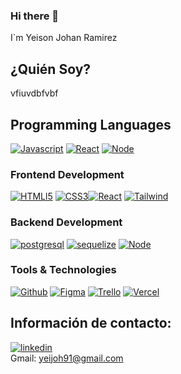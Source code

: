 ### Hi there 👋

I`m Yeison Johan Ramirez

## ¿Quién Soy?

vfiuvdbfvbf

## Programming Languages
[![Javascript][javascript]][js-url] [![React][React.js]][React-url] [![Node][Node.js]][Node-url]

### Frontend Development
[![HTMLl5][html5]][html-url] [![CSS3][css3]][css-url][![React][React.js]][React-url] [![Tailwind][Tailwind-css]][Tailwind-url]

### Backend Development
[![postgresql][PostgreSQL]][postgresql-url] [![sequelize][Sequelize]][sequelize-url] [![Node][Node.js]][Node-url]

### Tools & Technologies
[![Github][github]][github-url] [![Figma][Figma-des]][Figma-url] [![Trello][trello]][trello-url] [![Vercel][Vercel]][Vercel-url]


## Información de contacto:

[![linkedin][linkedin]][linkedin-urlyeison]
<br>
Gmail: yeijoh91@gmail.com



[React.js]: https://img.shields.io/badge/React-20232A?style=for-the-badge&logo=react&logoColor=61DAFB
[React-url]: https://reactjs.org/
[Express.js]: https://img.shields.io/badge/express.js-%23404d59.svg?style=for-the-badge&logo=express&logoColor=%2361DAFB
[Express-url]: https://expressjs.com
[Figma-des]: https://img.shields.io/badge/figma-%23F24E1E.svg?style=for-the-badge&logo=figma&logoColor=white
[Figma-url]: https://www.figma.com/
[npm]: https://img.shields.io/badge/NPM-%23000000.svg?style=for-the-badge&logo=npm&logoColor=white
[npm-url]: https://www.npmjs.com/
[Node.js]: https://img.shields.io/badge/node.js-6DA55F?style=for-the-badge&logo=node.js&logoColor=white
[Node-url]: https://nodejs.org/
[Redux-query]: https://img.shields.io/badge/redux-%23593d88.svg?style=for-the-badge&logo=redux&logoColor=white
[Redux-url]: https://en.redux.js.org/
[Tailwind-css]: https://img.shields.io/badge/tailwindcss-%2338B2AC.svg?style=for-the-badge&logo=tailwind-css&logoColor=white
[Tailwind-url]: https://tailwindcss.com/
[Webpack.js]: https://img.shields.io/badge/webpack-%238DD6F9.svg?style=for-the-badge&logo=webpack&logoColor=black
[Webpack-url]: https://webpack.js.org/
[Render]: https://img.shields.io/badge/Render-%46E3B7.svg?style=for-the-badge&logo=render&logoColor=white
[Render-url]: https://render.com/
[Vercel]: https://img.shields.io/badge/vercel-%23000000.svg?style=for-the-badge&logo=vercel&logoColor=white
[Vercel-url]: https://vercel.com/
[html5]: https://img.shields.io/badge/html5-%23E34F26.svg?style=for-the-badge&logo=html5&logoColor=white
[html-url]: https://es.wikipedia.org/wiki/HTML5
[css3]: https://img.shields.io/badge/css3-%231572B6.svg?style=for-the-badge&logo=css3&logoColor=white
[css-url]: https://developer.mozilla.org/es/docs/Web/CSS
[javascript]: https://img.shields.io/badge/javascript-%23323330.svg?style=for-the-badge&logo=javascript&logoColor=%23F7DF1E
[js-url]: https://www.javascript.com/
[trello]: https://img.shields.io/badge/Trello-%23026AA7.svg?style=for-the-badge&logo=Trello&logoColor=white
[trello-url]: https://trello.com/
[git]: https://img.shields.io/badge/git-%23F05033.svg?style=for-the-badge&logo=git&logoColor=white
[git-url]: https://git-scm.com/
[github]: https://img.shields.io/badge/github-%23121011.svg?style=for-the-badge&logo=github&logoColor=white
[github-url]: https://github.com/
[postgresql]: https://img.shields.io/badge/PostgreSQL-316192?style=for-the-badge&logo=postgresql&logoColor=white
[postgresql-url]: https://www.postgresql.org/
[sequelize]: https://img.shields.io/badge/sequelize-323330?style=for-the-badge&logo=sequelize&logoColor=blue
[sequelize-url]: https://sequelize.org/
[jsonwebtoken]: https://img.shields.io/badge/json%20web%20tokens-323330?style=for-the-badge&logo=json-web-tokens&logoColor=pink
[jsonwebtoken-url]: https://jwt.io/
[socket.io]: https://img.shields.io/badge/Socket.io-black?style=for-the-badge&logo=socket.io&badgeColor=010101
[socket.io-url]: https://socket.io/
[firebase]: https://img.shields.io/badge/Firebase-039BE5?style=for-the-badge&logo=Firebase&logoColor=white
[firebase-url]: https://firebase.google.com/?hl=es

<!--Linkedin -->
[linkedin]: https://img.shields.io/badge/LinkedIn-0077B5?style=for-the-badge&logo=linkedin&logoColor=white
[linkedin-urlfer]: https://www.linkedin.com/in/fernando-volpato-5bb718217/
[linkedin-urleli]: https://www.linkedin.com/in/elizabeth-ortiz-rivas/
[linkedin-urllucas]: https://www.linkedin.com/in/lucas-fidel-ledesma-915589267/
[linkedin-urlmati]: https://www.linkedin.com/in/matias-arroyo19/
[linkedin-urlgise]: https://www.linkedin.com/in/gisella-gkallisti/
[linkedin-urlrodri]: https://www.linkedin.com/in/rodrigo-velazquez-9bb156267/
[linkedin-urlyeison]: https://www.linkedin.com/in/yeison-johan-ram%C3%ADrez-osorno-9a0bb8243/
